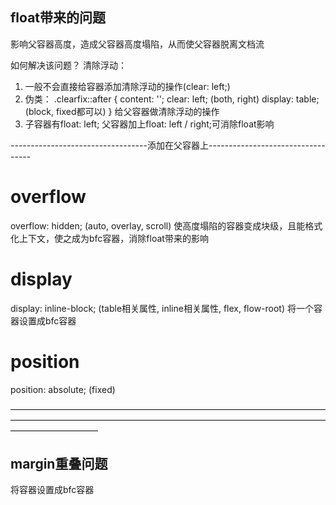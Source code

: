 ## float带来的问题
  影响父容器高度，造成父容器高度塌陷，从而使父容器脱离文档流

  如何解决该问题？
  清除浮动：
  1. 一般不会直接给容器添加清除浮动的操作(clear: left;)
  2. 伪类：
    .clearfix::after {
      content: '';
      clear: left;  (both, right)
      display: table;  (block, fixed都可以)
    }
    给父容器做清除浮动的操作
  3. 子容器有float: left;
     父容器加上float: left / right;可消除float影响


----------------------------------添加在父容器上----------------------------------

# overflow
  overflow: hidden; (auto, overlay, scroll)
  使高度塌陷的容器变成块级，且能格式化上下文，使之成为bfc容器，消除float带来的影响

# display
  display: inline-block;  (table相关属性, inline相关属性, flex, flow-root)
  将一个容器设置成bfc容器

# position
  position: absolute; (fixed)


——————————————————————————————————————————————————————————————————————————————————

## margin重叠问题
  将容器设置成bfc容器

